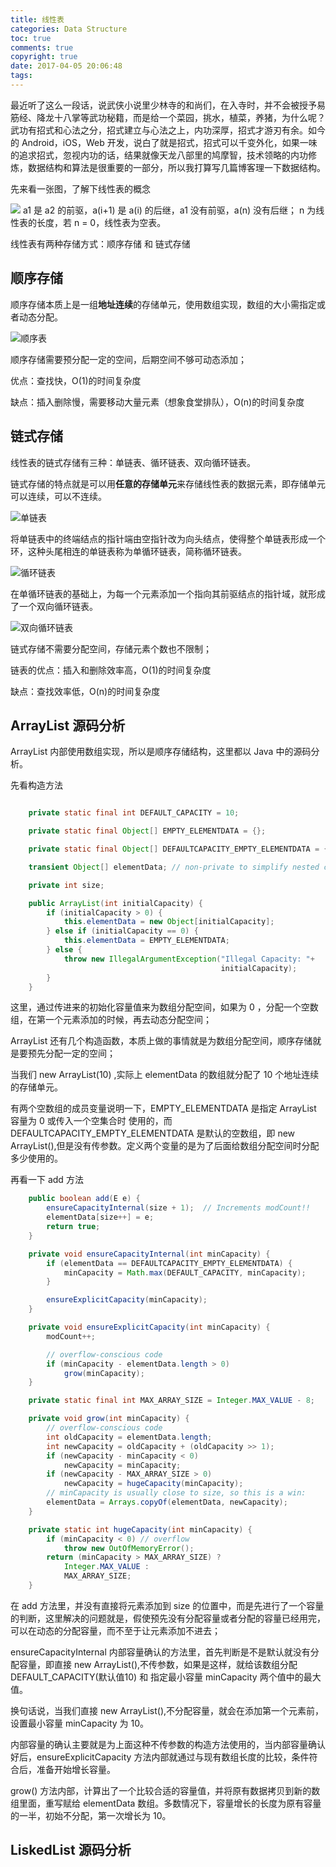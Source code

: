 ```yaml
---
title: 线性表
categories: Data Structure
toc: true
comments: true
copyright: true
date: 2017-04-05 20:06:48
tags:
---
```



最近听了这么一段话，说武侠小说里少林寺的和尚们，在入寺时，并不会被授予易筋经、降龙十八掌等武功秘籍，而是给一个菜园，挑水，植菜，养猪，为什么呢？武功有招式和心法之分，招式建立与心法之上，内功深厚，招式才游刃有余。如今的 Android，iOS，Web 开发，说白了就是招式，招式可以千变外化，如果一味的追求招式，忽视内功的话，结果就像天龙八部里的鸠摩智，技术领略的内功修炼，数据结构和算法是很重要的一部分，所以我打算写几篇博客理一下数据结构。

<!--more-->

先来看一张图，了解下线性表的概念

![](/images/Structure/linear_table.png)
a1 是 a2 的前驱，a(i+1) 是 a(i) 的后继，a1 没有前驱，a(n) 没有后继；
n 为线性表的长度，若 n = 0，线性表为空表。


线性表有两种存储方式：顺序存储 和 链式存储

## 顺序存储

顺序存储本质上是一组**地址连续**的存储单元，使用数组实现，数组的大小需指定或者动态分配。

![顺序表](/images/Structure/sequential_storage.png)


顺序存储需要预分配一定的空间，后期空间不够可动态添加；

优点：查找快，O(1)的时间复杂度

缺点：插入删除慢，需要移动大量元素（想象食堂排队），O(n)的时间复杂度

## 链式存储

线性表的链式存储有三种：单链表、循环链表、双向循环链表。

链式存储的特点就是可以用**任意的存储单元**来存储线性表的数据元素，即存储单元可以连续，可以不连续。



![单链表](/images/Structure/single_linked_list.png)

将单链表中的终端结点的指针端由空指针改为向头结点，使得整个单链表形成一个环，这种头尾相连的单链表称为单循环链表，简称循环链表。

![循环链表](/images/Structure/single_cycle_linked_list.png)

在单循环链表的基础上，为每一个元素添加一个指向其前驱结点的指针域，就形成了一个双向循环链表。

![双向循环链表](/images/Structure/double_cycle_linked_list.png)


链式存储不需要分配空间，存储元素个数也不限制；

链表的优点：插入和删除效率高，O(1)的时间复杂度

缺点：查找效率低，O(n)的时间复杂度


## ArrayList 源码分析
ArrayList 内部使用数组实现，所以是顺序存储结构，这里都以 Java 中的源码分析。

先看构造方法
```java

    private static final int DEFAULT_CAPACITY = 10;

    private static final Object[] EMPTY_ELEMENTDATA = {};

    private static final Object[] DEFAULTCAPACITY_EMPTY_ELEMENTDATA = {};

    transient Object[] elementData; // non-private to simplify nested class access

    private int size;

    public ArrayList(int initialCapacity) {
        if (initialCapacity > 0) {
            this.elementData = new Object[initialCapacity];
        } else if (initialCapacity == 0) {
            this.elementData = EMPTY_ELEMENTDATA;
        } else {
            throw new IllegalArgumentException("Illegal Capacity: "+
                                               initialCapacity);
        }
    }


```
这里，通过传进来的初始化容量值来为数组分配空间，如果为 0 ，分配一个空数组，在第一个元素添加的时候，再去动态分配空间；

ArrayList 还有几个构造函数，本质上做的事情就是为数组分配空间，顺序存储就是要预先分配一定的空间；

当我们 new ArrayList(10) ,实际上 elementData 的数组就分配了 10 个地址连续的存储单元。

有两个空数组的成员变量说明一下，EMPTY_ELEMENTDATA 是指定 ArrayList 容量为 0 或传入一个空集合时 使用的，而 DEFAULTCAPACITY_EMPTY_ELEMENTDATA 是默认的空数组，即 new ArrayList(),但是没有传参数。定义两个变量的是为了后面给数组分配空间时分配多少使用的。

再看一下 add 方法
```java
    public boolean add(E e) {
        ensureCapacityInternal(size + 1);  // Increments modCount!!
        elementData[size++] = e;
        return true;
    }

    private void ensureCapacityInternal(int minCapacity) {
        if (elementData == DEFAULTCAPACITY_EMPTY_ELEMENTDATA) {
            minCapacity = Math.max(DEFAULT_CAPACITY, minCapacity);
        }

        ensureExplicitCapacity(minCapacity);
    }

    private void ensureExplicitCapacity(int minCapacity) {
        modCount++;

        // overflow-conscious code
        if (minCapacity - elementData.length > 0)
            grow(minCapacity);
    }

    private static final int MAX_ARRAY_SIZE = Integer.MAX_VALUE - 8;

    private void grow(int minCapacity) {
        // overflow-conscious code
        int oldCapacity = elementData.length;
        int newCapacity = oldCapacity + (oldCapacity >> 1);
        if (newCapacity - minCapacity < 0)
            newCapacity = minCapacity;
        if (newCapacity - MAX_ARRAY_SIZE > 0)
            newCapacity = hugeCapacity(minCapacity);
        // minCapacity is usually close to size, so this is a win:
        elementData = Arrays.copyOf(elementData, newCapacity);
    }

    private static int hugeCapacity(int minCapacity) {
        if (minCapacity < 0) // overflow
            throw new OutOfMemoryError();
        return (minCapacity > MAX_ARRAY_SIZE) ?
            Integer.MAX_VALUE :
            MAX_ARRAY_SIZE;
    }


```
在 add 方法里，并没有直接将元素添加到 size 的位置中，而是先进行了一个容量的判断，这里解决的问题就是，假使预先没有分配容量或者分配的容量已经用完，可以在动态的分配容量，而不至于让元素添加不进去；

ensureCapacityInternal 内部容量确认的方法里，首先判断是不是默认就没有分配容量，即直接 new ArrayList(),不传参数，如果是这样，就给该数组分配 DEFAULT_CAPACITY(默认值10) 和 指定最小容量 minCapacity 两个值中的最大值。

换句话说，当我们直接 new ArrayList(),不分配容量，就会在添加第一个元素前，设置最小容量 minCapacity 为 10。

内部容量的确认主要就是为上面这种不传参数的构造方法使用的，当内部容量确认好后，ensureExplicitCapacity 方法内部就通过与现有数组长度的比较，条件符合后，准备开始增长容量。

grow() 方法内部，计算出了一个比较合适的容量值，并将原有数据拷贝到新的数组里面，重写赋给 elementData 数组。多数情况下，容量增长的长度为原有容量的一半，初始不分配，第一次增长为 10。

## LiskedList 源码分析


